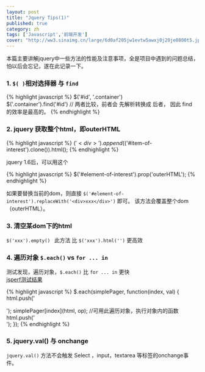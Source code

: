 ```yaml
---
layout: post
title: "Jquery Tips(1)"
published: true
category: zh
tags: ['Javascript','前端开发']
cover: "http://ww3.sinaimg.cn/large/6d0af205jw1evtw5awxj0j20je0800t5.jpg"
---
```

本篇主要讲解jquery中一些方法的性能及注意事项，全是项目中遇到的问题总结，怕以后会忘记，遂在此记录一下。

### 1. `$( )`相对选择器 与  `find`

{% highlight javascript %}
$('#id', '.container')  
$('.container').find('#id')
// 两者比较，前者会 先解析转换成 后者， 因此 find 的效率是最高的。 
{% endhighlight %}

### 2. jquery 获取整个html，即outerHTML

{% highlight javascript %}
$('<div>').append($('#item-of-interest').clone()).html(); 
{% endhighlight %}

jquery 1.6后，可以用这个

{% highlight javascript %}
$('#element-of-interest').prop('outerHTML');
{% endhighlight %}

如果要替换当前的dom，则直接 `$('#element-of-interest').replaceWith('<div>xxx</div>')` 即可。 该方法会覆盖整个dom（outerHTML）。


### 3. 清空某dom下的html

`$('xxx').empty() `
此方法 比 `$('xxx').html('')` 更高效

### 4. 遍历对象 `$.each()`  vs  `for ... in`

测试发现，遍历对象，`$.each()` 比 `for ... in` 更快  
[jsperf测试结果](http://jsperf.com/foreach-vs-jquery-each/9)  

{% highlight javascript %}
$.each(simplePager, function(index, val) {
    html.push('<div class="pager-group">');
    simplePager[index](html, op);  //可用此遍历对象，执行对象内的函数
    html.push('</div>');
});
{% endhighlight %}

### 5. jquery.val() 与 onchange

`jquery.val()` 方法不会触发 Select ，input，textarea 等标签的onchange事件。
